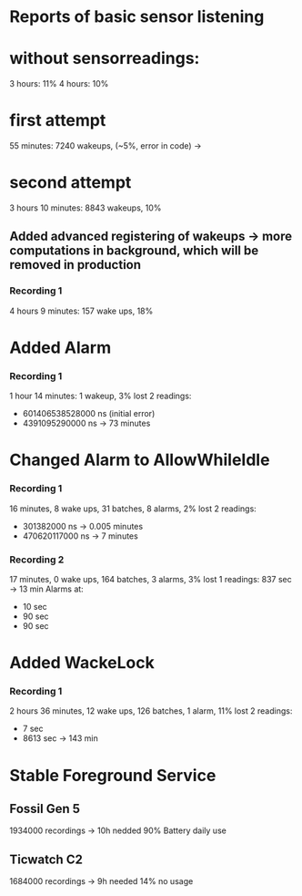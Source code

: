 # Reports of basic sensor listening

# without sensorreadings:
3 hours: 11%
4 hours: 10%

# first attempt
55 minutes: 7240 wakeups, (~5%, error in code)
  ->

# second attempt
3 hours 10 minutes: 8843 wakeups, 10% 


## Added advanced registering of wakeups -> more computations in background, which will be removed in production

### Recording 1
4 hours 9 minutes: 157 wake ups, 18%


# Added Alarm

### Recording 1
1 hour 14 minutes: 1 wakeup, 3%
lost 2 readings:
  - 601406538528000 ns (initial error)
  - 4391095290000 ns -> 73 minutes

# Changed Alarm to AllowWhileIdle
### Recording 1
16 minutes, 8 wake ups, 31 batches, 8 alarms, 2%
lost 2 readings:
  - 301382000 ns -> 0.005 minutes
  - 470620117000 ns -> 7 minutes

### Recording 2
17 minutes, 0 wake ups, 164 batches, 3 alarms, 3%
lost 1 readings:
  837 sec -> 13 min
Alarms at:
  - 10 sec
  - 90 sec 
  - 90 sec

# Added WackeLock
### Recording 1
2 hours 36 minutes, 12 wake ups, 126 batches, 1 alarm, 11%
lost 2 readings:
  - 7 sec
  - 8613 sec -> 143 min




# Stable Foreground Service


## Fossil Gen 5
1934000 recordings -> 10h nedded 90% Battery daily use


## Ticwatch C2
1684000 recordings -> 9h needed 14% no usage